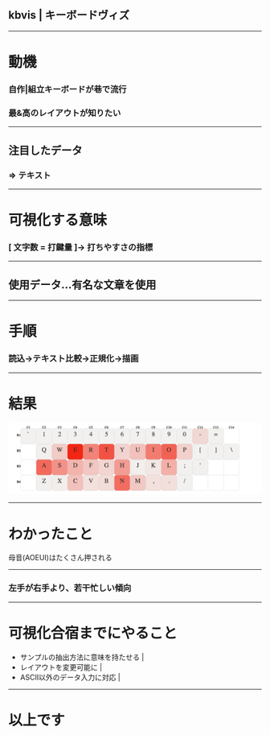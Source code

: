 ## kbvis | キーボードヴィズ

---
# 動機
### 自作|組立キーボードが巷で流行
### 最&高のレイアウトが知りたい

---
## 注目したデータ
### => テキスト

---
# 可視化する意味
### [ 文字数 = 打鍵量 ]→ 打ちやすさの指標

---
## 使用データ...有名な文章を使用

---
# 手順
### 読込→テキスト比較→正規化→描画

---
# 結果
![result](img/kbvis001.png)

---
# わかったこと
母音(AOEUI)はたくさん押される

---
### 左手が右手より、若干忙しい傾向

---
# 可視化合宿までにやること
- サンプルの抽出方法に意味を持たせる |
- レイアウトを変更可能に |
- ASCII以外のデータ入力に対応 |

---
# 以上です
